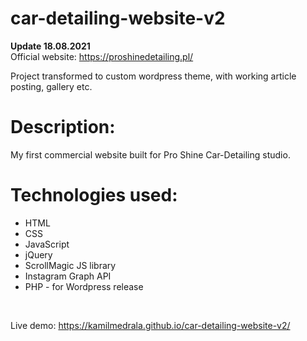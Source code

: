 # car-detailing-website-v2

**Update 18.08.2021**
<br />
  Official website: https://proshinedetailing.pl/
  <br />
 
  Project transformed to custom wordpress theme, with working article posting, gallery etc.
 
# Description:
My first commercial website built for Pro Shine Car-Detailing studio.

# Technologies used:

- HTML
- CSS
- JavaScript
- jQuery
- ScrollMagic JS library 
- Instagram Graph API
- PHP - for Wordpress release 
<br />
  
Live demo: https://kamilmedrala.github.io/car-detailing-website-v2/

